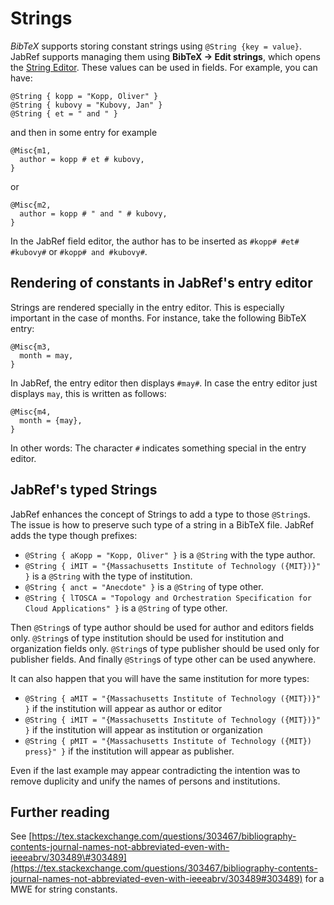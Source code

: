 # Strings

_BibTeX_ supports storing constant strings using `@String {key = value}`. JabRef supports managing them using **BibTeX → Edit strings**, which opens the [String Editor](../setup/stringeditor.md). These values can be used in fields. For example, you can have:

```text
@String { kopp = "Kopp, Oliver" }
@String { kubovy = "Kubovy, Jan" }
@String { et = " and " }
```

and then in some entry for example

```text
@Misc{m1,
  author = kopp # et # kubovy,
}
```

or

```text
@Misc{m2,
  author = kopp # " and " # kubovy,
}
```

In the JabRef field editor, the author has to be inserted as `#kopp# #et# #kubovy#` or `#kopp# and #kubovy#`.

## Rendering of constants in JabRef's entry editor

Strings are rendered specially in the entry editor. This is especially important in the case of months. For instance, take the following BibTeX entry:

```text
@Misc{m3,
  month = may,
}
```

In JabRef, the entry editor then displays `#may#`. In case the entry editor just displays `may`, this is written as follows:

```text
@Misc{m4,
  month = {may},
}
```

In other words: The character `#` indicates something special in the entry editor.

## JabRef's typed Strings

JabRef enhances the concept of Strings to add a type to those `@String`s. The issue is how to preserve such type of a string in a BibTeX file. JabRef adds the type though prefixes:

* `@String { aKopp = "Kopp, Oliver" }` is a `@String` with the type author.
* `@String { iMIT = "{Massachusetts Institute of Technology ({MIT})}" }` is a `@String` with the type of institution.
* `@String { anct = "Anecdote" }` is a `@String` of type other.
* `@String { lTOSCA = "Topology and Orchestration Specification for Cloud Applications" }` is a `@String` of type other.

Then `@String`s of type author should be used for author and editors fields only. `@String`s of type institution should be used for institution and organization fields only. `@String`s of type publisher should be used only for publisher fields. And finally `@String`s of type other can be used anywhere.

It can also happen that you will have the same institution for more types:

* `@String { aMIT = "{Massachusetts Institute of Technology ({MIT})}" }` if the institution will appear as author or editor
* `@String { iMIT = "{Massachusetts Institute of Technology ({MIT})}" }` if the institution will appear as institution or organization
* `@String { pMIT = "{Massachusetts Institute of Technology ({MIT}) press}" }` if the institution will appear as publisher.

Even if the last example may appear contradicting the intention was to remove duplicity and unify the names of persons and institutions.

## Further reading

See [https://tex.stackexchange.com/questions/303467/bibliography-contents-journal-names-not-abbreviated-even-with-ieeeabrv/303489\#303489](https://tex.stackexchange.com/questions/303467/bibliography-contents-journal-names-not-abbreviated-even-with-ieeeabrv/303489#303489) for a MWE for string constants.

